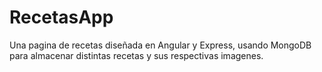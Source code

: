 # RecetasApp

Una pagina de recetas diseñada en Angular y Express, usando MongoDB para almacenar distintas recetas y sus respectivas imagenes.

